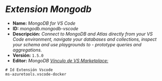 <!-- Autor: Daniel Benjamin Perez Morales -->
<!-- GitHub: https://github.com/DanielPerezMoralesDev13 -->
<!-- Correo electrónico: danielperezdev@proton.me -->

# ***Extension Mongodb***

- **Name:** *MongoDB for VS Code*
- **ID:** *mongodb.mongodb-vscode*
- **Descripción:** *Connect to MongoDB and Atlas directly from your VS Code environment, navigate your databases and collections, inspect your schema and use playgrounds to - prototype queries and aggregations.*
- **Versión:** `1.5.0`
- **Editor:** *MongoDB*
[*Vínculo de VS Marketplace:*](https://marketplace.visualstudio.com/items?itemName=mongodb.mongodb-vscode "https://marketplace.visualstudio.com/items?itemName=mongodb.mongodb-vscode")

```plaintext
# Id Extensión Vscode
ms-azuretools.vscode-docker
```
